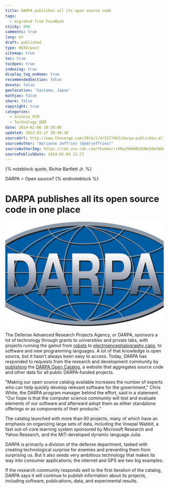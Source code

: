```yaml
---
title: DARPA publishes all its open source code
tags:
  - migrated from FaceBook
sticky: 999
comments: true
lang: en
draft: published
type: HEXO/post
sitemap: true
toc: true
tocOpen: true
indexing: true
display_tag_onHome: true
recommendedSection: false
donate: false
geolocation: 'Saitama, Japan'
mathjax: false
share: false
copyright: true
categories:
  - Science_科学
  - Technology_技術
date: 2014-02-06 10:38:00
updated: 2022-03-17 20:40:36
sourceUrl: http://www.theverge.com/2014/2/4/5377492/darpa-publishes-all-its-open-source-code-in-one-place-open-catalog
sourceAuthor: "Adrianne Jeffries (@adrjeffries)"
sourceAuthorImg: https://cdn.vox-cdn.com/thumbor/rKRw299m9BtDUWu5OeFWXnaeRKY=/512x512/cdn.vox-cdn.com/profile_images/988169/flickr_photo_adrianne.png
sourcePublishDate: 2014-02-04 11:27
---
```



{% noteblock quote, Richie Bartlett Jr. %}

DARPA = Open source?
{% endnoteblock %}


# DARPA publishes all its open source code in one place
 ![darpa logo | wikimedia](./DARPA-publishes-all-its-open-source-code/darpa_logo.jpg.webp)

 The Defense Advanced Research Projects Agency, or DARPA, sponsors a lot of technology through grants to universities and private labs, with projects running the gamut from [robots](http://www.theverge.com/2013/12/22/5235528/next-generation-robots-drive-climb-and-drill-through-walls-at-darpa) to [electroencephalography caps](http://www.theverge.com/2013/9/22/4756816/can-darpa-spark-a-diy-brain-scanning-movement), to software and new programming languages. A lot of that knowledge is open source, but it hasn't always been easy to access. Today, DARPA has responded to requests from the research and development community by [publishing](http://www.darpa.mil/NewsEvents/Releases/2014/02/04.aspx) the [DARPA Open Catalog](http://www.darpa.mil/OpenCatalog/index.html), a website that aggregates source code and other data for all public DARPA-funded projects.

 "Making our open source catalog available increases the number of experts who can help quickly develop relevant software for the government," Chris White, the DARPA program manager behind the effort, said in a statement. "Our hope is that the computer science community will test and evaluate elements of our software and afterward adopt them as either standalone offerings or as components of their products."

 The catalog launched with more than 60 projects, many of which have an emphasis on organizing large sets of data, including the Vowpal Wabbit, a fast out-of-core learning system sponsored by Microsoft Research and Yahoo Research, and the MIT-developed dynamic language Julia.

 DARPA is primarily a division of the defense department, tasked with creating technological surprise for enemies and preventing them from surprising us. But it also seeds very ambitious technology that makes its way into consumer applications; the internet and GPS are two big examples.

 If the research community responds well to the first iteration of the catalog, DARPA says it will continue to publish information about its projects, including software, publications, data, and experimental results.